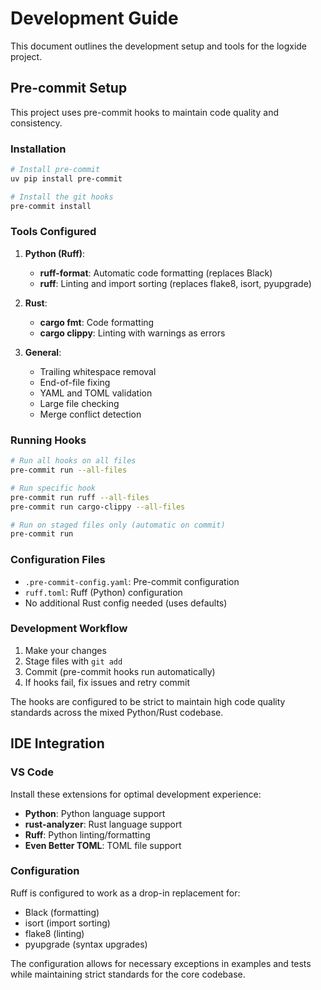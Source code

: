 # Development Guide

This document outlines the development setup and tools for the logxide project.

## Pre-commit Setup

This project uses pre-commit hooks to maintain code quality and consistency.

### Installation

```bash
# Install pre-commit
uv pip install pre-commit

# Install the git hooks
pre-commit install
```

### Tools Configured

1. **Python (Ruff)**:
   - **ruff-format**: Automatic code formatting (replaces Black)
   - **ruff**: Linting and import sorting (replaces flake8, isort, pyupgrade)

2. **Rust**:
   - **cargo fmt**: Code formatting
   - **cargo clippy**: Linting with warnings as errors

3. **General**:
   - Trailing whitespace removal
   - End-of-file fixing
   - YAML and TOML validation
   - Large file checking
   - Merge conflict detection

### Running Hooks

```bash
# Run all hooks on all files
pre-commit run --all-files

# Run specific hook
pre-commit run ruff --all-files
pre-commit run cargo-clippy --all-files

# Run on staged files only (automatic on commit)
pre-commit run
```

### Configuration Files

- `.pre-commit-config.yaml`: Pre-commit configuration
- `ruff.toml`: Ruff (Python) configuration
- No additional Rust config needed (uses defaults)

### Development Workflow

1. Make your changes
2. Stage files with `git add`
3. Commit (pre-commit hooks run automatically)
4. If hooks fail, fix issues and retry commit

The hooks are configured to be strict to maintain high code quality standards across the mixed Python/Rust codebase.

## IDE Integration

### VS Code

Install these extensions for optimal development experience:

- **Python**: Python language support
- **rust-analyzer**: Rust language support
- **Ruff**: Python linting/formatting
- **Even Better TOML**: TOML file support

### Configuration

Ruff is configured to work as a drop-in replacement for:
- Black (formatting)
- isort (import sorting)
- flake8 (linting)
- pyupgrade (syntax upgrades)

The configuration allows for necessary exceptions in examples and tests while maintaining strict standards for the core codebase.
